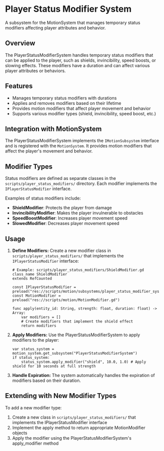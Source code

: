 # Player Status Modifier System

A subsystem for the MotionSystem that manages temporary status modifiers affecting player attributes and behavior.

## Overview

The PlayerStatusModifierSystem handles temporary status modifiers that can be applied to the player, such as shields, invincibility, speed boosts, or slowing effects. These modifiers have a duration and can affect various player attributes or behaviors.

## Features

- Manages temporary status modifiers with durations
- Applies and removes modifiers based on their lifetime
- Provides motion modifiers that affect player movement and behavior
- Supports various modifier types (shield, invincibility, speed boost, etc.)

## Integration with MotionSystem

The PlayerStatusModifierSystem implements the `IMotionSubsystem` interface and is registered with the `MotionSystem`. It provides motion modifiers that affect the player's movement and behavior.

## Modifier Types

Status modifiers are defined as separate classes in the `scripts/player_status_modifiers/` directory. Each modifier implements the `IPlayerStatusModifier` interface.

Examples of status modifiers include:
- **ShieldModifier**: Protects the player from damage
- **InvincibilityModifier**: Makes the player invulnerable to obstacles
- **SpeedBoostModifier**: Increases player movement speed
- **SlowedModifier**: Decreases player movement speed

## Usage

1. **Define Modifiers:** Create a new modifier class in `scripts/player_status_modifiers/` that implements the `IPlayerStatusModifier` interface:
   ```gdscript
   # Example: scripts/player_status_modifiers/ShieldModifier.gd
   class_name ShieldModifier
   extends RefCounted
   
   const IPlayerStatusModifier = preload("res://scripts/motion/subsystems/player_status_modifier_system/interfaces/IPlayerStatusModifier.gd")
   const MotionModifier = preload("res://scripts/motion/MotionModifier.gd")
   
   func apply(entity_id: String, strength: float, duration: float) -> Array:
       var modifiers = []
       # Create modifiers that implement the shield effect
       return modifiers
   ```

2. **Apply Modifiers:** Use the PlayerStatusModifierSystem to apply modifiers to the player:
   ```gdscript
   var status_system = motion_system.get_subsystem("PlayerStatusModifierSystem")
   if status_system:
       status_system.apply_modifier("shield", 10.0, 1.0) # Apply shield for 10 seconds at full strength
   ```

3. **Handle Expiration:** The system automatically handles the expiration of modifiers based on their duration.

## Extending with New Modifier Types

To add a new modifier type:

1. Create a new class in `scripts/player_status_modifiers/` that implements the IPlayerStatusModifier interface
2. Implement the apply method to return appropriate MotionModifier objects
3. Apply the modifier using the PlayerStatusModifierSystem's apply_modifier method
